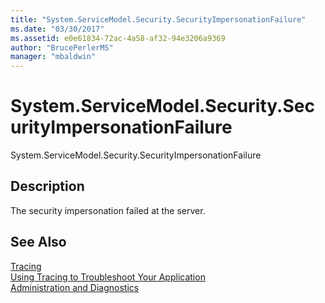 ```yaml
---
title: "System.ServiceModel.Security.SecurityImpersonationFailure"
ms.date: "03/30/2017"
ms.assetid: e0e61834-72ac-4a58-af32-94e3206a9369
author: "BrucePerlerMS"
manager: "mbaldwin"
---
```

# System.ServiceModel.Security.SecurityImpersonationFailure
System.ServiceModel.Security.SecurityImpersonationFailure  
  
## Description  
 The security impersonation failed at the server.  
  
## See Also  
 [Tracing](../../../../../docs/framework/wcf/diagnostics/tracing/index.md)  
 [Using Tracing to Troubleshoot Your Application](../../../../../docs/framework/wcf/diagnostics/tracing/using-tracing-to-troubleshoot-your-application.md)  
 [Administration and Diagnostics](../../../../../docs/framework/wcf/diagnostics/index.md)
